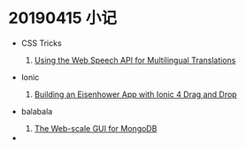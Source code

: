 # 20190415 小记

- CSS Tricks

    1. [Using the Web Speech API for Multilingual Translations](https://css-tricks.com/using-the-web-speech-api-for-multilingual-translations/)

- Ionic

    1. [Building an Eisenhower App with Ionic 4 Drag and Drop](https://devdactic.com/ionic-4-drag-drop/)

- balabala

    1. [The Web-scale GUI for MongoDB](https://github.com/huggingface/Mongoku)

- 